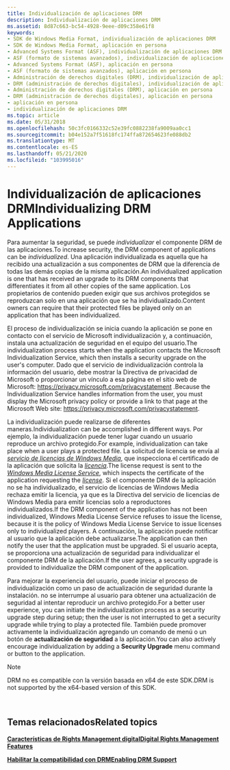 ```yaml
---
title: Individualización de aplicaciones DRM
description: Individualización de aplicaciones DRM
ms.assetid: 8d87c663-bc54-4928-9eee-d09c358e61f8
keywords:
- SDK de Windows Media Format, individualización de aplicaciones DRM
- SDK de Windows Media Format, aplicación en persona
- Advanced Systems Format (ASF), individualización de aplicaciones DRM
- ASF (formato de sistemas avanzados), individualización de aplicaciones DRM
- Advanced Systems Format (ASF), aplicación en persona
- ASF (formato de sistemas avanzados), aplicación en persona
- Administración de derechos digitales (DRM), individualización de aplicaciones
- DRM (administración de derechos digitales), individualización de aplicaciones
- Administración de derechos digitales (DRM), aplicación en persona
- DRM (administración de derechos digitales), aplicación en persona
- aplicación en persona
- individualización de aplicaciones DRM
ms.topic: article
ms.date: 05/31/2018
ms.openlocfilehash: 50c3fc0166332c52e39fc0882238fa9009aa0cc1
ms.sourcegitcommit: b04e152a7f51618fc174ffa872654623fe088db2
ms.translationtype: MT
ms.contentlocale: es-ES
ms.lasthandoff: 05/21/2020
ms.locfileid: "103995016"
---
```

# <a name="individualizing-drm-applications"></a><span data-ttu-id="fb3fb-115">Individualización de aplicaciones DRM</span><span class="sxs-lookup"><span data-stu-id="fb3fb-115">Individualizing DRM Applications</span></span>

<span data-ttu-id="fb3fb-116">Para aumentar la seguridad, se puede *individualizar* el componente DRM de las aplicaciones.</span><span class="sxs-lookup"><span data-stu-id="fb3fb-116">To increase security, the DRM component of applications can be *individualized*.</span></span> <span data-ttu-id="fb3fb-117">Una aplicación individualizada es aquella que ha recibido una actualización a sus componentes de DRM que la diferencia de todas las demás copias de la misma aplicación.</span><span class="sxs-lookup"><span data-stu-id="fb3fb-117">An individualized application is one that has received an upgrade to its DRM components that differentiates it from all other copies of the same application.</span></span> <span data-ttu-id="fb3fb-118">Los propietarios de contenido pueden exigir que sus archivos protegidos se reproduzcan solo en una aplicación que se ha individualizado.</span><span class="sxs-lookup"><span data-stu-id="fb3fb-118">Content owners can require that their protected files be played only on an application that has been individualized.</span></span>

<span data-ttu-id="fb3fb-119">El proceso de individualización se inicia cuando la aplicación se pone en contacto con el servicio de Microsoft individualización y, a continuación, instala una actualización de seguridad en el equipo del usuario.</span><span class="sxs-lookup"><span data-stu-id="fb3fb-119">The individualization process starts when the application contacts the Microsoft Individualization Service, which then installs a security upgrade on the user's computer.</span></span> <span data-ttu-id="fb3fb-120">Dado que el servicio de individualización controla la información del usuario, debe mostrar la Directiva de privacidad de Microsoft o proporcionar un vínculo a esa página en el sitio web de Microsoft: <https://privacy.microsoft.com/privacystatement> .</span><span class="sxs-lookup"><span data-stu-id="fb3fb-120">Because the Individualization Service handles information from the user, you must display the Microsoft privacy policy or provide a link to that page at the Microsoft Web site: <https://privacy.microsoft.com/privacystatement>.</span></span>

<span data-ttu-id="fb3fb-121">La individualización puede realizarse de diferentes maneras.</span><span class="sxs-lookup"><span data-stu-id="fb3fb-121">Individualization can be accomplished in different ways.</span></span> <span data-ttu-id="fb3fb-122">Por ejemplo, la individualización puede tener lugar cuando un usuario reproduce un archivo protegido.</span><span class="sxs-lookup"><span data-stu-id="fb3fb-122">For example, individualization can take place when a user plays a protected file.</span></span> <span data-ttu-id="fb3fb-123">La solicitud de licencia se envía al [*servicio de licencias de Windows Media*](wmformat-glossary.md), que inspecciona el certificado de la aplicación que solicita la [*licencia*](wmformat-glossary.md).</span><span class="sxs-lookup"><span data-stu-id="fb3fb-123">The license request is sent to the [*Windows Media License Service*](wmformat-glossary.md), which inspects the certificate of the application requesting the [*license*](wmformat-glossary.md).</span></span> <span data-ttu-id="fb3fb-124">Si el componente DRM de la aplicación no se ha individualizado, el servicio de licencias de Windows Media rechaza emitir la licencia, ya que es la Directiva del servicio de licencias de Windows Media para emitir licencias solo a reproductores individualizados.</span><span class="sxs-lookup"><span data-stu-id="fb3fb-124">If the DRM component of the application has not been individualized, Windows Media License Service refuses to issue the license, because it is the policy of Windows Media License Service to issue licenses only to individualized players.</span></span> <span data-ttu-id="fb3fb-125">A continuación, la aplicación puede notificar al usuario que la aplicación debe actualizarse.</span><span class="sxs-lookup"><span data-stu-id="fb3fb-125">The application can then notify the user that the application must be upgraded.</span></span> <span data-ttu-id="fb3fb-126">Si el usuario acepta, se proporciona una actualización de seguridad para individualizar el componente DRM de la aplicación.</span><span class="sxs-lookup"><span data-stu-id="fb3fb-126">If the user agrees, a security upgrade is provided to individualize the DRM component of the application.</span></span>

<span data-ttu-id="fb3fb-127">Para mejorar la experiencia del usuario, puede iniciar el proceso de individualización como un paso de actualización de seguridad durante la instalación. no se interrumpe al usuario para obtener una actualización de seguridad al intentar reproducir un archivo protegido.</span><span class="sxs-lookup"><span data-stu-id="fb3fb-127">For a better user experience, you can initiate the individualization process as a security upgrade step during setup; then the user is not interrupted to get a security upgrade while trying to play a protected file.</span></span> <span data-ttu-id="fb3fb-128">También puede promover activamente la individualización agregando un comando de menú o un botón de **actualización de seguridad** a la aplicación.</span><span class="sxs-lookup"><span data-stu-id="fb3fb-128">You can also actively encourage individualization by adding a **Security Upgrade** menu command or button to the application.</span></span>

> [!Note]  
> <span data-ttu-id="fb3fb-129">DRM no es compatible con la versión basada en x64 de este SDK.</span><span class="sxs-lookup"><span data-stu-id="fb3fb-129">DRM is not supported by the x64-based version of this SDK.</span></span>

 

## <a name="related-topics"></a><span data-ttu-id="fb3fb-130">Temas relacionados</span><span class="sxs-lookup"><span data-stu-id="fb3fb-130">Related topics</span></span>

<dl> <dt>

[<span data-ttu-id="fb3fb-131">**Características de Rights Management digital**</span><span class="sxs-lookup"><span data-stu-id="fb3fb-131">**Digital Rights Management Features**</span></span>](digital-rights-management-features.md)
</dt> <dt>

[<span data-ttu-id="fb3fb-132">**Habilitar la compatibilidad con DRM**</span><span class="sxs-lookup"><span data-stu-id="fb3fb-132">**Enabling DRM Support**</span></span>](enabling-drm-support.md)
</dt> </dl>

 

 




